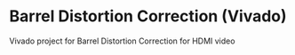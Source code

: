 # Barrel Distortion Correction (Vivado)
Vivado project for Barrel Distortion Correction for HDMI video